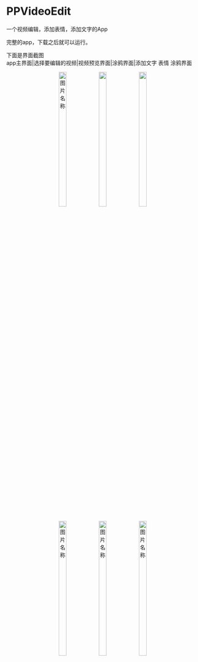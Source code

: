 # PPVideoEdit
一个视频编辑，添加表情，添加文字的App


完整的app，下载之后就可以运行。

下面是界面截图<br>
 app主界面|选择要编辑的视频|视频预览界面|涂鸦界面|添加文字 表情 涂鸦界面
 
 <div class="images" align="center">
 <img src="https://github.com/heguowen/PPVideoEdit/blob/master/screenshots/1.jpg" width = 20% height = 30%   alt="图片名称"/> <img src="https://github.com/heguowen/PPVideoEdit/blob/master/screenshots/2.jpg" width = 20% height = 30%  alt="图片名称"/> <img src="https://github.com/heguowen/PPVideoEdit/blob/master/screenshots/3.jpg" width = 20% height = 30%  alt="图片名称"/>
</div>

<div class="images" align="center">
 <img src="https://github.com/heguowen/PPVideoEdit/blob/master/screenshots/4.jpg" width = 20% height = 30% alt="图片名称" /> <img src="https://github.com/heguowen/PPVideoEdit/blob/master/screenshots/5.jpg" width = 20% height = 30% alt="图片名称" /> <img src="https://github.com/heguowen/PPVideoEdit/blob/master/screenshots/6.jpg" width = 20% height = 30% alt="图片名称" />
</div>
